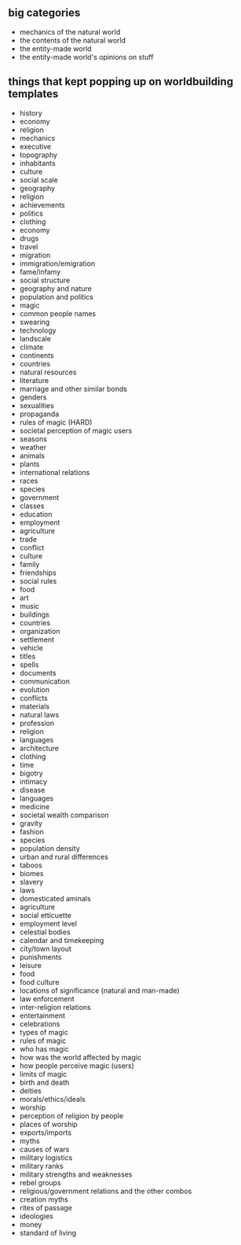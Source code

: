 ## big categories
- mechanics of the natural world
- the contents of the natural world
- the entity-made world
- the entity-made world's opinions on stuff

## things that kept popping up on worldbuilding templates
- history
- economy
- religion
- mechanics
- executive
- topography
- inhabitants
- culture
- social scale
- geography
- religion
- achievements
- politics
- clothing
- economy
- drugs
- travel
- migration
- immigration/emigration
- fame/infamy
- social structure
- geography and nature
- population and politics
- magic
- common people names
- swearing
- technology
- landscale
- climate
- continents
- countries
- natural resources
- literature
- marriage and other similar bonds
- genders
- sexualities
- propaganda
- rules of magic (HARD)
- societal perception of magic users
- seasons
- weather
- animals
- plants
- international relations
- races
- species
- government
- classes
- education
- employment
- agriculture
- trade
- conflict
- culture
- family
- friendships
- social rules
- food
- art
- music
- buildings
- countries
- organization
- settlement
- vehicle
- titles
- spells
- documents
- communication
- evolution
- conflicts
- materials
- natural laws
- profession
- religion
- languages
- architecture
- clothing
- time
- bigotry
- intimacy
- disease
- languages
- medicine
- societal wealth comparison
- gravity
- fashion
- species
- population density
- urban and rural differences
- taboos
- biomes
- slavery
- laws
- domesticated aminals
- agriculture
- social etticuette
- employment level
- celestial bodies
- calendar and timekeeping
- city/town layout
- punishments
- leisure
- food
- food culture
- locations of significance (natural and man-made)
- law enforcement
- inter-religion relations
- entertainment
- celebrations
- types of magic
- rules of magic
- who has magic
- how was the world affected by magic
- how people perceive magic (users)
- limits of magic
- birth and death
- deities
- morals/ethics/ideals
- worship
- perception of religion by people
- places of worship
- exports/imports
- myths
- causes of wars
- military logistics
- military ranks
- military strengths and weaknesses
- rebel groups
- religious/government relations and the other combos
- creation myths
- rites of passage
- ideologies
- money
- standard of living